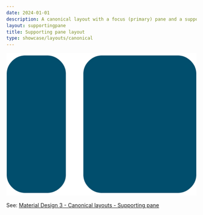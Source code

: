```yaml
---
date: 2024-01-01
description: A canonical layout with a focus (primary) pane and a supporting (secondary) pane
layout: supportingpane
title: Supporting pane layout
type: showcase/layouts/canonical
---
```

![layout-supporting-pane.webp](/images/layout-supporting-pane_1722025702528_0.webp)

See: [Material Design 3 - Canonical layouts - Supporting pane](https://m3.material.io/foundations/layout/canonical-layouts/supporting-pane)
